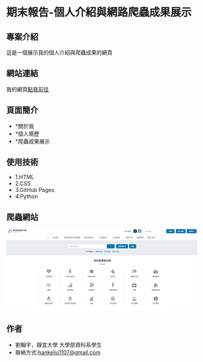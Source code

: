 # 期末報告-個人介紹與網路爬蟲成果展示

## 專案介紹
這是一個展示我的個人介紹與爬蟲成果的網頁

## 網站連結
我的網頁[點我前往](https://hanke1107.github.io/hanke.github.io/index.html)

## 頁面簡介
  - *關於我
  - *個人簡歷
  - *爬蟲成果展示

## 使用技術
 - 1.HTML
 - 2.CSS
 - 3.GitHub Pages
 - 4.Python

## 爬蟲網站
![image](assets/img/0515-3.png)

## 作者
- 劉翰宇，靜宜大學 大學部資科系學生
- 聯絡方式:hankeliu1107@gmail.com
